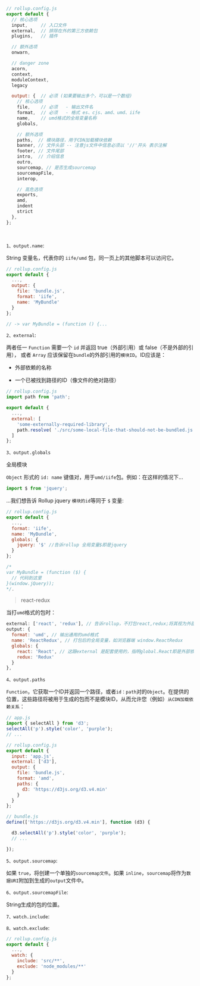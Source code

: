 ~~~js
// rollup.config.js
export default {
  // 核心选项
  input,     // 入口文件
  external,  // 排除在外的第三方依赖包
  plugins,   // 插件

  // 额外选项
  onwarn,

  // danger zone
  acorn,
  context,
  moduleContext,
  legacy

  output: {  // 必须 (如果要输出多个，可以是一个数组)
    // 核心选项
    file,    // 必须   - 输出文件名
    format,  // 必须   - 格式 es、cjs、amd、umd、iife
    name,    // umd格式的全局变量名称
    globals,

    // 额外选项
    paths,  // 模块路径，用于CDN加载模块依赖
    banner, // 文件头部 -- 注意js文件中信息必须以 '//'开头 表示注解
    footer, // 文件尾部
    intro,  // 介绍信息
    outro,
    sourcemap, // 是否生成sourcemap
    sourcemapFile,
    interop,

    // 高危选项
    exports,
    amd,
    indent
    strict
  },
};
~~~

<br/>

`1、output.name`:

String 变量名，代表你的 `iife/umd` 包，同一页上的其他脚本可以访问它。

~~~js
// rollup.config.js
export default {
  ...,
  output: {
    file: 'bundle.js',
    format: 'iife',
    name: 'MyBundle'
  }
};

// -> var MyBundle = (function () {...
~~~

`2、external`:

两者任一 `Function` 需要一个 `id` 并返回 true（外部引用）或 false（不是外部的引用）， 或者 `Array` 应该保留在`bundle`的外部引用的`模块ID`。ID应该是：

* 外部依赖的名称

* 一个已被找到路径的ID（像文件的绝对路径）

~~~js
// rollup.config.js
import path from 'path';

export default {
  ...,
  external: [
    'some-externally-required-library',
    path.resolve( './src/some-local-file-that-should-not-be-bundled.js' )
  ]
};
~~~

`3、output.globals`

全局模块

`Object` 形式的 `id: name` 键值对，用于`umd/iife`包。例如：在这样的情况下...

~~~js
import $ from 'jquery';
~~~

...我们想告诉 Rollup jquery `模块的id`等同于 `$` 变量:

~~~js
// rollup.config.js
export default {
  ...,
  format: 'iife',
  name: 'MyBundle',
  globals: {
    jquery: '$' //告诉rollup 全局变量$即是jquery
  }
};

/*
var MyBundle = (function ($) {
  // 代码到这里
}(window.jQuery));
*/.
~~~

> react-redux

当打`umd`格式的包时：
~~~js
external: ['react', 'redux'], // 告诉rollup，不打包react,redux;将其视为外部依赖
output: { 
  format: 'umd', // 输出通用的umd格式
  name: 'ReactRedux', // 打包后的全局变量，如浏览器端 window.ReactRedux　
  globals: {
    react: 'React', // 这跟external 是配套使用的，指明global.React即是外部依赖react
    redux: 'Redux'
  }
},
~~~

`4、output.paths`

`Function`，它获取一个ID并返回一个路径，或者`id：path`对的`Object`。在提供的位置，这些路径将被用于生成的包而不是模块ID，从而允许您（例如）`从CDN加载依赖关系`：

~~~js
// app.js
import { selectAll } from 'd3';
selectAll('p').style('color', 'purple');
// ...

// rollup.config.js
export default {
  input: 'app.js',
  external: ['d3'],
  output: {
    file: 'bundle.js',
    format: 'amd',
    paths: {
      d3: 'https://d3js.org/d3.v4.min'
    }
  }
};

// bundle.js
define(['https://d3js.org/d3.v4.min'], function (d3) {

  d3.selectAll('p').style('color', 'purple');
  // ...

});
~~~

`5、output.sourcemap`:

如果 `true`，将创建一个单独的`sourcemap文件`。如果 `inline`，`sourcemap`将作为`数据URI`附加到生成的`output`文件中。

`6、output.sourcemapFile`:

String生成的包的位置。

`7、watch.include`:

`8、watch.exclude`:

~~~js
// rollup.config.js
export default {
  ...,
  watch: {
    include: 'src/**',
    exclude: 'node_modules/**'
  }
};
~~~
